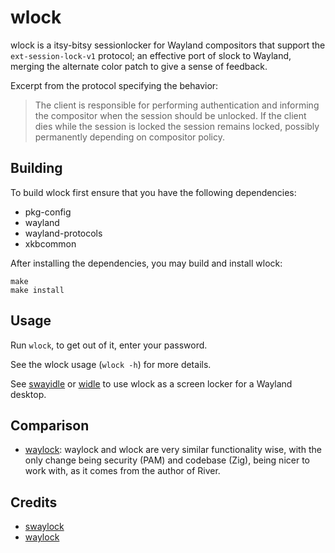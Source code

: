 # wlock

wlock is a itsy-bitsy sessionlocker for Wayland compositors that support
the `ext-session-lock-v1` protocol; an effective port of slock to Wayland, merging
the alternate color patch to give a sense of feedback.

Excerpt from the protocol specifying the behavior:
> The client is responsible for performing authentication and informing the
> compositor when the session should be unlocked. If the client dies while
> the session is locked the session remains locked, possibly permanently
> depending on compositor policy.

## Building

To build wlock first ensure that you have the following dependencies:

* pkg-config
* wayland
* wayland-protocols
* xkbcommon

After installing the dependencies, you may build and install wlock:
```
make
make install
```

## Usage

Run `wlock`, to get out of it, enter your password.

See the wlock usage (`wlock -h`) for more details.

See [swayidle](https://github.com/swaywm/swayidle) or 
[widle](https://codeberg.org/sewn/widle) to use wlock
as a screen locker for a Wayland desktop.

## Comparison

* [waylock](https://codeberg.org/ifreund/waylock): waylock and wlock
  are very similar functionality wise, with the only change being
  security (PAM) and codebase (Zig), being nicer to work with, as it
  comes from the author of River.

## Credits

- [swaylock](https://github.com/swaywm/swaylock)
- [waylock](https://codeberg.org/ifreund/waylock)
